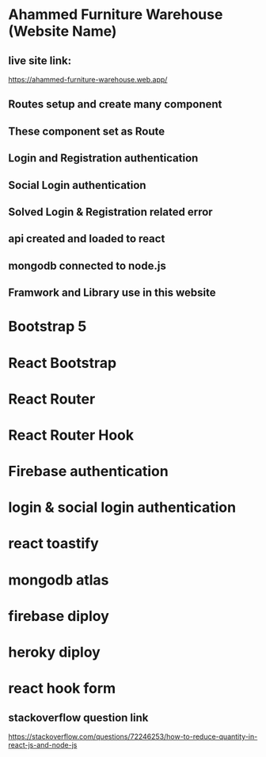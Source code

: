 # Ahammed Furniture Warehouse (Website Name)

## live site link:

https://ahammed-furniture-warehouse.web.app/


## Routes setup and create many component
## These component set as Route
## Login and Registration authentication
## Social Login authentication 
## Solved Login & Registration related error
## api created and loaded to react 
## mongodb connected to node.js

## Framwork and Library use in this website

# Bootstrap 5
# React Bootstrap
# React Router
# React Router Hook
# Firebase authentication
# login & social login authentication
# react toastify
# mongodb atlas
# firebase diploy
# heroky diploy
# react hook form


## stackoverflow question link
https://stackoverflow.com/questions/72246253/how-to-reduce-quantity-in-react-js-and-node-js

